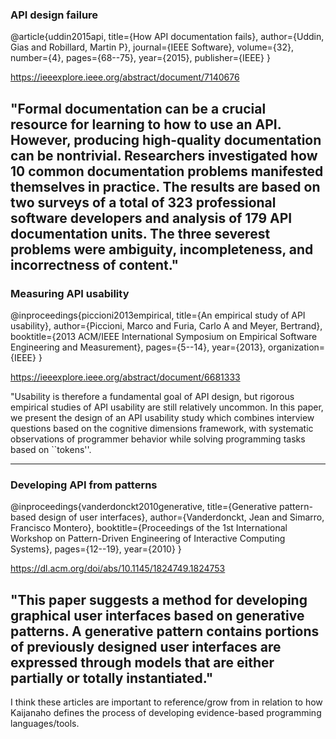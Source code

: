 ### API design failure 
@article{uddin2015api,
  title={How API documentation fails},
  author={Uddin, Gias and Robillard, Martin P},
  journal={IEEE Software},
  volume={32},
  number={4},
  pages={68--75},
  year={2015},
  publisher={IEEE}
}

https://ieeexplore.ieee.org/abstract/document/7140676 

"Formal documentation can be a crucial resource for learning to how to use an API. 
However, producing high-quality documentation can be nontrivial. Researchers investigated
how 10 common documentation problems manifested themselves in practice. The results are
based on two surveys of a total of 323 professional software developers and analysis of 
179 API documentation units. The three severest problems were ambiguity, incompleteness,
and incorrectness of content."
---

### Measuring API usability 
@inproceedings{piccioni2013empirical,
  title={An empirical study of API usability},
  author={Piccioni, Marco and Furia, Carlo A and Meyer, Bertrand},
  booktitle={2013 ACM/IEEE International Symposium on Empirical Software Engineering and Measurement},
  pages={5--14},
  year={2013},
  organization={IEEE}
}

https://ieeexplore.ieee.org/abstract/document/6681333

"Usability is therefore a fundamental goal of API design, but rigorous empirical studies
of API usability are still relatively uncommon. In this paper, we present the design 
of an API usability study which combines interview questions based on the cognitive 
dimensions framework, with systematic observations of programmer behavior while solving 
programming tasks based on ``tokens''.

---
### Developing API from patterns 
@inproceedings{vanderdonckt2010generative,
  title={Generative pattern-based design of user interfaces},
  author={Vanderdonckt, Jean and Simarro, Francisco Montero},
  booktitle={Proceedings of the 1st International Workshop on Pattern-Driven Engineering of Interactive Computing Systems},
  pages={12--19},
  year={2010}
}

https://dl.acm.org/doi/abs/10.1145/1824749.1824753

"This paper suggests a method for developing graphical user interfaces based on generative
patterns. A generative pattern contains portions of previously designed user interfaces
are expressed through models that are either partially or totally instantiated."
---
I think these articles are important to reference/grow from in relation to how Kaijanaho 
defines the process of developing evidence-based programming languages/tools. 
